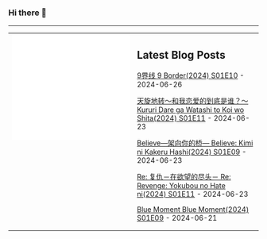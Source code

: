 ### Hi there 👋

<!--
**etng/etng** is a ✨ _special_ ✨ repository because its `README.md` (this file) appears on your GitHub profile.

Here are some ideas to get you started:

- 🔭 I’m currently working on ...
- 🌱 I’m currently learning ...
- 👯 I’m looking to collaborate on ...
- 🤔 I’m looking for help with ...
- 💬 Ask me about ...
- 📫 How to reach me: ...
- 😄 Pronouns: ...
- ⚡ Fun fact: ...
-->


---

<table>
<tr>
<td valign="top" width="50%">
<img src="metrics.svg" alt="Metric" />
</td>
<td valign="top" width="50%">

## Latest Blog Posts
<!-- blog start -->
[9界线 9 Border(2024) S01E10](http://www.fanxinzhui.com/rr/2567#S01E10) - 2024-06-26

[天旋地转〜和我恋爱的到底是谁？〜 Kururi Dare ga Watashi to Koi wo Shita(2024) S01E11](http://www.fanxinzhui.com/rr/2559#S01E11) - 2024-06-23

[Believe―架向你的桥― Believe: Kimi ni Kakeru Hashi(2024) S01E09](http://www.fanxinzhui.com/rr/2569#S01E09) - 2024-06-23

[Re: 复仇－在欲望的尽头－ Re: Revenge: Yokubou no Hate ni(2024) S01E11](http://www.fanxinzhui.com/rr/2561#S01E11) - 2024-06-23

[Blue Moment Blue Moment(2024) S01E09](http://www.fanxinzhui.com/rr/2568#S01E09) - 2024-06-21
<!-- blog end -->

</td></tr></table>

